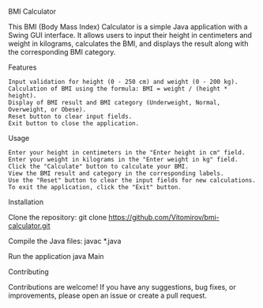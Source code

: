 BMI Calculator

This BMI (Body Mass Index) Calculator is a simple Java application with a Swing GUI interface.
It allows users to input their height in centimeters and weight in kilograms, calculates the BMI,
and displays the result along with the corresponding BMI category.

Features

    Input validation for height (0 - 250 cm) and weight (0 - 200 kg).
    Calculation of BMI using the formula: BMI = weight / (height * height).
    Display of BMI result and BMI category (Underweight, Normal, Overweight, or Obese).
    Reset button to clear input fields.
    Exit button to close the application.

Usage

    Enter your height in centimeters in the "Enter height in cm" field.
    Enter your weight in kilograms in the "Enter weight in kg" field.
    Click the "Calculate" button to calculate your BMI.
    View the BMI result and category in the corresponding labels.
    Use the "Reset" button to clear the input fields for new calculations.
    To exit the application, click the "Exit" button.

Installation

Clone the repository:
git clone https://github.com/Vitomirov/bmi-calculator.git


Compile the Java files:
javac *.java

Run the application
java Main


Contributing

Contributions are welcome! If you have any suggestions, bug fixes, or improvements, please open an issue or create a pull request.
